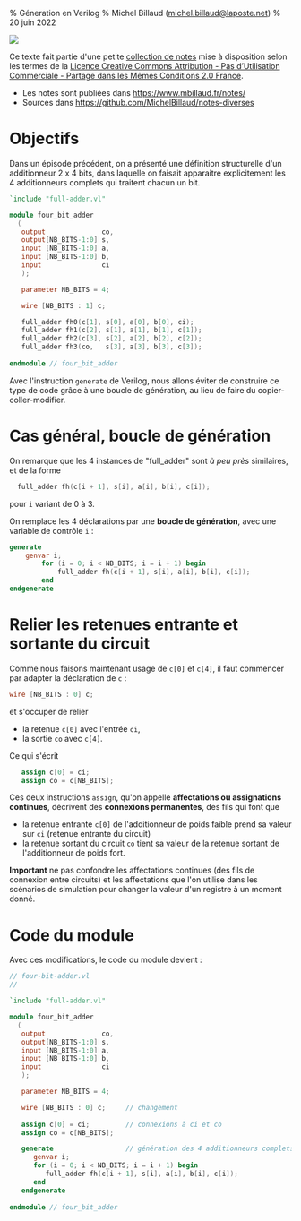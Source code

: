 % Géneration en Verilog
% Michel Billaud (michel.billaud@laposte.net)
% 20 juin 2022

![](https://i.creativecommons.org/l/by-nc-sa/2.0/fr/88x31.png)

Ce texte fait partie d'une petite [collection de notes](index.html)
mise à disposition selon les termes de la [Licence Creative Commons
Attribution - Pas d’Utilisation Commerciale - Partage dans les Mêmes
Conditions 2.0
France](http://creativecommons.org/licenses/by-nc-sa/2.0/fr/).

- Les notes sont publiées dans  <https://www.mbillaud.fr/notes/>
- Sources dans <https://github.com/MichelBillaud/notes-diverses>


# Objectifs 

Dans un épisode précédent, on a présenté une définition 
structurelle d'un additionneur 2 x 4 bits, dans laquelle
on faisait apparaitre explicitement les 4 additionneurs complets 
qui traitent chacun un bit.

~~~verilog
`include "full-adder.vl"

module four_bit_adder
  (
   output 	           co, 
   output[NB_BITS-1:0] s, 
   input [NB_BITS-1:0] a,
   input [NB_BITS-1:0] b,
   input 		       ci
   );

   parameter NB_BITS = 4;

   wire [NB_BITS : 1] c;

   full_adder fh0(c[1], s[0], a[0], b[0], ci);
   full_adder fh1(c[2], s[1], a[1], b[1], c[1]);
   full_adder fh2(c[3], s[2], a[2], b[2], c[2]); 
   full_adder fh3(co,   s[3], a[3], b[3], c[3]);
  
endmodule // four_bit_adder
~~~


Avec l'instruction `generate` de Verilog, nous allons éviter de
construire ce type de code grâce à une boucle de génération, au lieu de
faire du copier-coller-modifier.

# Cas général, boucle de génération

On remarque que les 4 instances de "full_adder" sont *à peu près*
similaires, et de la forme

~~~verilog
  full_adder fh(c[i + 1], s[i], a[i], b[i], c[i]);
~~~

pour `i` variant de 0 à 3.

On remplace les 4 déclarations par une **boucle de génération**,
avec une variable de contrôle `i` :

~~~verilog
generate 
	genvar i;
		for (i = 0; i < NB_BITS; i = i + 1) begin
			full_adder fh(c[i + 1], s[i], a[i], b[i], c[i]);
		end
endgenerate
~~~

# Relier les retenues entrante et sortante du circuit

Comme nous faisons maintenant usage
de `c[0]` et `c[4]`,
il faut commencer par adapter la déclaration de `c` :

~~~verilog
wire [NB_BITS : 0] c;
~~~

et s'occuper de relier

- la retenue `c[0]` avec l'entrée `ci`, 
- la sortie `co` avec `c[4]`.


Ce qui s'écrit

~~~verilog
   assign c[0] = ci;
   assign co = c[NB_BITS];
~~~


Ces deux instructions `assign`, qu'on appelle **affectations ou
assignations continues**, décrivent des **connexions permanentes**,
des fils qui font que

- la retenue entrante `c[0]` de l'additionneur de poids faible 
prend sa valeur sur `ci` (retenue entrante du circuit)
- la retenue sortant du circuit `co` tient sa valeur de la retenue
sortant de l'additionneur de poids fort.

**Important** ne pas confondre les affectations continues (des fils de
connexion entre circuits) et les affectations que l'on utilise dans
les scénarios de simulation pour changer la valeur d'un registre à un
moment donné.

# Code du module

Avec ces modifications, le code du module
devient :

~~~verilog
// four-bit-adder.vl
// 

`include "full-adder.vl"

module four_bit_adder
  (
   output 	           co, 
   output[NB_BITS-1:0] s, 
   input [NB_BITS-1:0] a,
   input [NB_BITS-1:0] b,
   input 		       ci
   );

   parameter NB_BITS = 4;

   wire [NB_BITS : 0] c;     // changement
   
   assign c[0] = ci;         // connexions à ci et co
   assign co = c[NB_BITS];

   generate                  // génération des 4 additionneurs complets
      genvar i;
	  for (i = 0; i < NB_BITS; i = i + 1) begin
		 full_adder fh(c[i + 1], s[i], a[i], b[i], c[i]);
	  end
   endgenerate
  
endmodule // four_bit_adder
~~~
